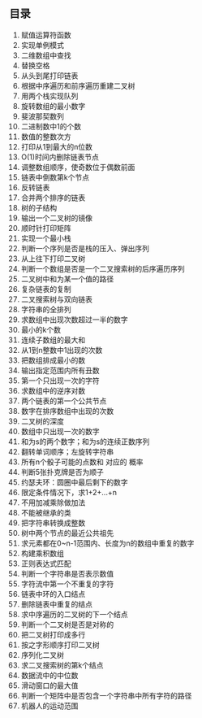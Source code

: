 ## 目录

1. 赋值运算符函数
2. 实现单例模式
3. 二维数组中查找
4. 替换空格
5. 从头到尾打印链表
6. 根据中序遍历和前序遍历重建二叉树
7. 用两个栈实现队列
8. 旋转数组的最小数字
9. 斐波那契数列
10. 二进制数中1的个数
11. 数值的整数次方
12. 打印从1到最大的n位数
13. O(1)时间内删除链表节点
14. 调整数组顺序，使奇数位于偶数前面
15. 链表中倒数第k个节点
16. 反转链表
17. 合并两个排序的链表
18. 树的子结构
19. 输出一个二叉树的镜像
20. 顺时针打印矩阵
21. 实现一个最小栈
22. 判断一个序列是否是栈的压入、弹出序列
23. 从上往下打印二叉树
24. 判断一个数组是否是一个二叉搜索树的后序遍历序列
25. 二叉树中和为某一个值的路径
26. 复杂链表的复制
27. 二叉搜索树与双向链表
28. 字符串的全排列
29. 求数组中出现次数超过一半的数字
30. 最小的k个数
31. 连续子数组的最大和
32. 从1到n整数中1出现的次数
33. 把数组排成最小的数
34. 输出指定范围内所有丑数
35. 第一个只出现一次的字符
36. 求数组中的逆序对数
37. 两个链表的第一个公共节点
38. 数字在排序数组中出现的次数
39. 二叉树的深度
40. 数组中只出现一次的数字
41. 和为s的两个数字；和为s的连续正数序列
42. 翻转单词顺序；左旋转字符串
43. 所有n个骰子可能的点数和 对应的 概率
44. 判断5张扑克牌是否为顺子
45. 约瑟夫环：圆圈中最后剩下的数字
46. 限定条件情况下，求1+2+...+n
47. 不用加减乘除做加法
48. 不能被继承的类
49. 把字符串转换成整数
50. 树中两个节点的最近公共祖先
51. 求元素都在0~n-1范围内、长度为n的数组中重复的数字
52. 构建乘积数组
53. 正则表达式匹配
54. 判断一个字符串是否表示数值
55. 字符流中第一个不重复的字符
56. 链表中环的入口结点
57. 删除链表中重复的结点
58. 求中序遍历的二叉树的下一个结点
59. 判断一个二叉树是否是对称的
60. 把二叉树打印成多行
61. 按之字形顺序打印二叉树
62. 序列化二叉树
63. 求二叉搜索树的第k个结点
64. 数据流中的中位数
65. 滑动窗口的最大值
66. 判断一个矩阵中是否包含一个字符串中所有字符的路径
67. 机器人的运动范围